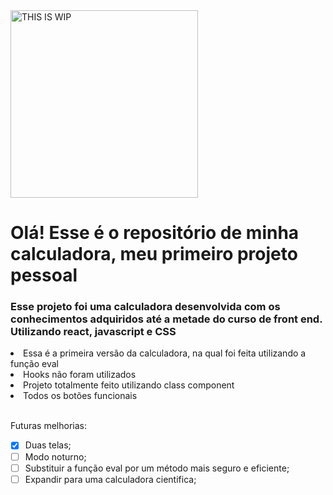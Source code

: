 
<img src="https://camo.githubusercontent.com/34d9960a538da36c67d27279ff6314f4da5c93d89ca10014ab30b46a9ca37fe2/68747470733a2f2f7261772e6769746875622e636f6d2f416e6472656a4d6974726f7669632f64746b2f76302e782e782f73637265656e73686f74732f776f726b2d696e2d70726f67726573732e706e67" width=300px alt="THIS IS WIP">

<h1>Olá! Esse é o repositório de minha calculadora, meu primeiro projeto pessoal </h1>

<h3> Esse projeto foi uma calculadora desenvolvida com os conhecimentos adquiridos até a metade do curso de front end. 
Utilizando react, javascript e CSS </h3>

<li> Essa é a primeira versão da calculadora, na qual foi feita utilizando a função eval </li>
<li> Hooks não foram utilizados </li>
<li> Projeto totalmente feito utilizando class component </li>
<li> Todos os botões funcionais</li>
<p>
<p>
<br>
Futuras melhorias:

- [x] Duas telas; 
- [ ] Modo noturno; <br>
- [ ] Substituir a função eval por um método mais seguro e eficiente; <br>
- [ ] Expandir para uma calculadora cientifica; <br>

